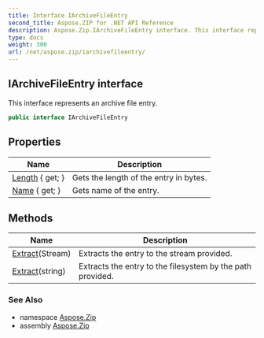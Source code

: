 ```yaml
---
title: Interface IArchiveFileEntry
second_title: Aspose.ZIP for .NET API Reference
description: Aspose.Zip.IArchiveFileEntry interface. This interface represents an archive file entry
type: docs
weight: 300
url: /net/aspose.zip/iarchivefileentry/
---
```

## IArchiveFileEntry interface

This interface represents an archive file entry.

```csharp
public interface IArchiveFileEntry
```

## Properties

| Name | Description |
| --- | --- |
| [Length](../../aspose.zip/iarchivefileentry/length/) { get; } | Gets the length of the entry in bytes. |
| [Name](../../aspose.zip/iarchivefileentry/name/) { get; } | Gets name of the entry. |

## Methods

| Name | Description |
| --- | --- |
| [Extract](../../aspose.zip/iarchivefileentry/extract/#extract_1)(Stream) | Extracts the entry to the stream provided. |
| [Extract](../../aspose.zip/iarchivefileentry/extract/#extract)(string) | Extracts the entry to the filesystem by the path provided. |

### See Also

* namespace [Aspose.Zip](../../aspose.zip/)
* assembly [Aspose.Zip](../../)


